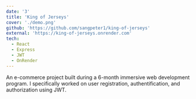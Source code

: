 ```yaml
---
date: '3'
title: 'King of Jerseys'
cover: './demo.png'
github: 'https://github.com/sangpeter1/king-of-jerseys'
external: 'https://king-of-jerseys.onrender.com'
tech:
  - React
  - Express
  - JWT
  - OnRender
---
```


An e-commerce project built during a 6-month immersive web development program. I specifically worked on user registration, authentification, and authorization using JWT.
